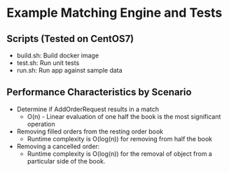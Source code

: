# Example Matching Engine and Tests

## Scripts (Tested on CentOS7)

- build.sh: Build docker image
- test.sh: Run unit tests
- run.sh: Run app against sample data

## Performance Characteristics by Scenario
- Determine if AddOrderRequest results in a match
  - O(n)  - Linear evaluation of one half the book is the most significant operation
- Removing filled orders from the resting order book
  - Runtime complexity is O(log(n)) for removing from half the book 
- Removing a cancelled order: 
  - Runtime complexity is O(log(n)) for the removal of object from a particular side of the book.  


